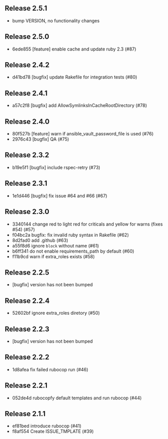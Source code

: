 ## Release 2.5.1

* bump VERSION, no functionality changes

## Release 2.5.0

* 6ede855 [feature] enable cache and update ruby 2.3 (#87)

## Release 2.4.2

* d41bd78 [bugfix] update Rakefile for integration tests (#80)

## Release 2.4.1

* a57c2f8 [bugfix] add AllowSymlinksInCacheRootDirectory (#78)

## Release 2.4.0

* 80f527b [feature] warn if ansible_vault_password_file is used (#76)
* 2976c43 [bugfix] QA (#75)

## Release 2.3.2

* b19e5f1 [bugfix] include rspec-retry (#73)

## Release 2.3.1

* 1e1d446 [bugfix] fix issue #64 and #66 (#67)

## Release 2.3.0

* 3340144 change red to light red for criticals and yellow for warns (fixes #54) (#57)
* f04bc2a bugfix: fix invalid ruby syntax in Rakefile (#62)
* 8d2fad0 add .github (#63)
* a55f8d6 ignore `block` without name (#61)
* b6ff341 do not enable requirements_path by default (#60)
* f11b9cd warn if extra_roles exists (#58)

## Release 2.2.5

* [bugfix] version has not been bumped

## Release 2.2.4

* 52602bf ignore extra_roles diretory (#50)

## Release 2.2.3

* [bugfix] version has not been bumped

## Release 2.2.2

* 1d8afea fix failed rubocop run (#46)

## Release 2.2.1

* 052de4d rubocopfy default templates and run rubocop (#44)

## Release 2.1.1

* ef81bed introduce rubocop (#41)
* f8af554 Create ISSUE_TMPLATE (#39)

